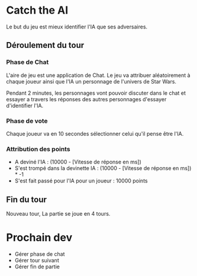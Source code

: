 # Catch the AI

Le but du jeu est mieux identifier l'IA que ses adversaires.
## Déroulement du tour
### Phase de Chat
L'aire de jeu est une application de Chat. Le jeu va attribuer aléatoirement à chaque joueur ainsi que l'IA un personnage de l'univers de Star Wars.

Pendant 2 minutes, les personnages vont pouvoir discuter dans le chat et essayer a travers les réponses des autres personnages d'essayer d'identifier l'IA.

### Phase de vote
Chaque joueur va en 10 secondes sélectionner celui qu'il pense être l'IA.

### Attribution des points
- A deviné l'IA : (10000 - [Vitesse de réponse en ms])
- S'est trompé dans la devinette IA : (10000 - [Vitesse de réponse en ms]) * -1
- S'est fait passé pour l'IA pour un joueur : 10000 points
 ## Fin du tour
   Nouveau tour, La partie se joue en 4 tours.

 # Prochain dev 
- Gérer phase de chat
- Gérer tour suivant
- Gérer fin de partie



